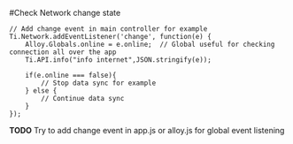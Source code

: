 #Check Network change state

```
// Add change event in main controller for example
Ti.Network.addEventListener('change', function(e) {
    Alloy.Globals.online = e.online;  // Global useful for checking connection all over the app
    Ti.API.info("info internet",JSON.stringify(e));
    
    if(e.online === false){
        // Stop data sync for example
    } else {
        // Continue data sync
    }
});
```

**TODO** 
Try to add change event in app.js or alloy.js for global event listening

